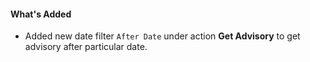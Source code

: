 #### What's Added
  
- Added new date filter `After Date` under action **Get Advisory** to get advisory after particular date.